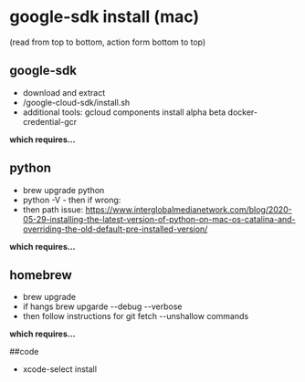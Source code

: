 # google-sdk install (mac)

(read from top to bottom, action form bottom to top)

## google-sdk
* download and extract
* /google-cloud-sdk/install.sh
* additional tools: gcloud components install alpha beta docker-credential-gcr

**which requires...**

## python
* brew upgrade python
* python -V - then if wrong:
* then path issue: https://www.interglobalmedianetwork.com/blog/2020-05-29-installing-the-latest-version-of-python-on-mac-os-catalina-and-overriding-the-old-default-pre-installed-version/

**which requires...**

## homebrew
* brew upgrade
* if hangs brew upgarde --debug --verbose
* then follow instructions for git fetch --unshallow commands

**which requires...**

##code
* xcode-select install	
